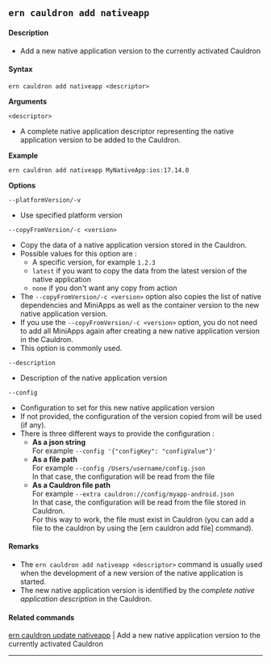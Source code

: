 ## `ern cauldron add nativeapp`

#### Description

* Add a new native application version to the currently activated Cauldron  

#### Syntax

`ern cauldron add nativeapp <descriptor>`

**Arguments**

`<descriptor>`

* A complete native application descriptor representing the native application version to be added to the Cauldron.

**Example**  

`ern cauldron add nativeapp MyNativeApp:ios:17.14.0`  

**Options** 

`--platformVersion/-v`

* Use specified platform version

`--copyFromVersion/-c <version>`

* Copy the data of a native application version stored in the Cauldron.  
* Possible values for this option are :
  - A specific version, for example `1.2.3`
  - `latest` if you want to copy the data from the latest version of the native application
  - `none` if you don't want any copy from action  
* The `--copyFromVersion/-c <version>` option also copies the list of native dependencies and MiniApps as well as the container version to the new native application version.  
* If you use the `--copyFromVersion/-c <version>` option, you do not need to add all MiniApps again after creating a new native application version in the Cauldron.  
* This option is commonly used.  

`--description`  

* Description of the native application version

`--config`

* Configuration to set for this new native application version
* If not provided, the configuration of the version copied from will be used (if any).
* There is three different ways to provide the configuration :
  - **As a json string**  
  For example `--config '{"configKey": "configValue"}'`  
  - **As a file path**  
  For example `--config /Users/username/config.json`  
  In that case, the configuration will be read from the file
  - **As a Cauldron file path**  
  For example `--extra cauldron://config/myapp-android.json`  
  In that case, the configuration will be read from the file stored in Cauldron.   
  For this way to work, the file must exist in Cauldron (you can add a file to the cauldron by using the [ern cauldron add file] command).  


#### Remarks

* The `ern cauldron add nativeapp <descriptor>` command is usually used when the development of a new version of the native application is started.  
* The new native application version is identified by the *complete native application description* in the Cauldron.

#### Related commands

[ern cauldron update nativeapp] | Add a new native application version to the currently activated Cauldron
___
[ern cauldron update nativeapp]: ../update/nativeapp.md
